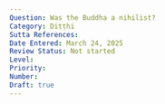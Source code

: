 ```yaml
---
Question: Was the Buddha a nihilist?
Category: Diṭṭhi
Sutta References:
Date Entered: March 24, 2025
Review Status: Not started
Level: 
Priority: 
Number: 
Draft: true
---
```

